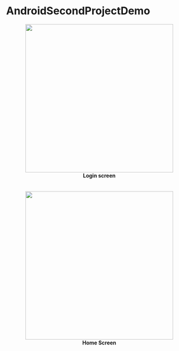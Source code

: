 # AndroidSecondProjectDemo

<div align="center">
    <img src="https://user-images.githubusercontent.com/44836904/64852003-bc7cec80-d642-11e9-8343-2c57cf42383c.jpg" width="400px"</img> 
    </br><b>Login screen</b></br></br></br>
   <img src="https://user-images.githubusercontent.com/44836904/64852237-2dbc9f80-d643-11e9-8df1-546dfb09e2f6.jpg" width="400px"</img> 
    </br><b>Home Screen</b>
</div>
